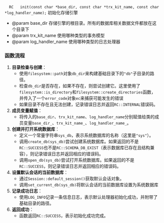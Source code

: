 `  RC   init(const char *base_dir, const char *trx_kit_name, const char *log_handler_name);`
初始化存储引擎
   * @param base_dir 存储引擎的根目录。所有的数据库相关数据文件都放在这个目录下
   * @param trx_kit_name 使用哪种类型的事务模型
   * @param log_handler_name 使用哪种类型的日志处理器

### 函数流程

1. **目录检查与创建**：
    - 使用`filesystem::path`对象`db_dir`来构建基础目录下的`"db"`子目录的路径。
    - 检查`db_dir`是否存在，如果不存在，则尝试创建它。这里使用了`filesystem::is_directory`和`filesystem::create_directories`函数，并传入了一个`error_code`对象`ec`来捕获可能发生的错误
    - 如果目录不存在且无法创建，记录错误日志并返回`RC::INTERNAL`错误码。
2. **成员变量赋值**：
    - 将传入的`base_dir`、`trx_kit_name`、`log_handler_name`分别赋值给类的成员变量`base_dir_`、`trx_kit_name_`、`log_handler_name_`。
3. **创建并打开系统数据库**：
    - 定义一个常量字符串`sys_db`，表示系统数据库的名称（这里是`"sys"`）。
    - 调用`create_db(sys_db)`尝试创建系统数据库。如果返回的不是`RC::SUCCESS`也不是`RC::SCHEMA_DB_EXIST`（表示数据库已存在且结构兼容），则记录错误日志并返回相应的错误码。
    - 调用`open_db(sys_db)`尝试打开系统数据库。如果返回的不是`RC::SUCCESS`，则记录错误日志并返回相应的错误码。
4. **设置默认会话的当前数据库**：
    - 通过`Session::default_session()`获取默认会话对象。
    - 调用`set_current_db(sys_db)`将默认会话的当前数据库设置为系统数据库
5. **记录成功日志**：
    - 使用`LOG_INFO`记录一条信息日志，表示默认处理器初始化成功，并附带了基础目录的路径。
6. **返回成功**：
    - 函数返回`RC::SUCCESS`，表示初始化成功完成。